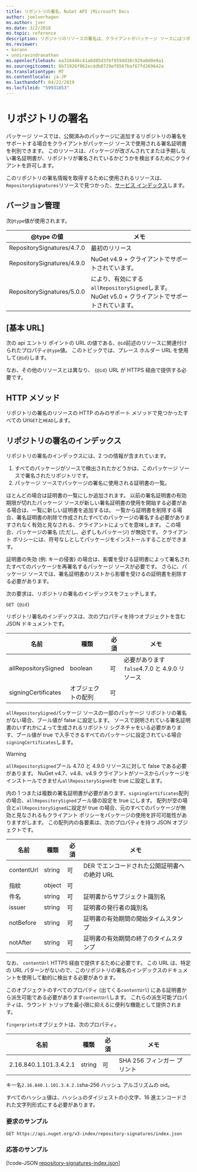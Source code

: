 ```yaml
---
title: リポジトリの署名、NuGet API |Microsoft Docs
author: joelverhagen
ms.author: jver
ms.date: 3/2/2018
ms.topic: reference
description: リポジトリのリソースの署名は、クライアントがパッケージ ソースにはリポジトリの署名機能をご案内できます。
ms.reviewer:
- karann
- unniravindranathan
ms.openlocfilehash: ea318446c41a0d85d3fbf959dd38c929a0d0e9a1
ms.sourcegitcommit: 6b71926f062ecddb8729ef8567baf67fd269642a
ms.translationtype: MT
ms.contentlocale: ja-JP
ms.lasthandoff: 04/22/2019
ms.locfileid: "59931853"
---
```

# <a name="repository-signatures"></a>リポジトリの署名

パッケージ ソースでは、公開済みのパッケージに追加するリポジトリの署名をサポートする場合をクライアントがパッケージ ソースで使用される署名証明書を判別できます。 このリソースは、パッケージが改ざんされてまたは予期しない署名証明書が、リポジトリが署名されているかどうかを検出するためにクライアントを許可します。

このリポジトリの署名情報を取得するために使用されるリソースは、`RepositorySignatures`リソースで見つかった、[サービス インデックス](service-index.md)します。

## <a name="versioning"></a>バージョン管理

次`@type`値が使用されます。

@type の値                | メモ
-------------------------- | -----
RepositorySignatures/4.7.0 | 最初のリリース
RepositorySignatures/4.9.0 | NuGet v4.9 + クライアントでサポートされています。
RepositorySignatures/5.0.0 | により、有効にする`allRepositorySigned`します。 NuGet v5.0 + クライアントでサポートされています。

## <a name="base-url"></a>[基本 URL]

次の api エントリ ポイントの URL の値である、`@id`前述のリソースに関連付けられたプロパティ`@type`値。 このトピックでは、プレース ホルダー URL を使用して`{@id}`します。

なお、その他のリソースとは異なり、 `{@id}` URL が HTTPS 経由で提供する必要です。

## <a name="http-methods"></a>HTTP メソッド

リポジトリの署名のリソースの HTTP のみのサポート メソッドで見つかったすべての Url`GET`と`HEAD`します。

## <a name="repository-signatures-index"></a>リポジトリの署名のインデックス

リポジトリの署名のインデックスには、2 つの情報が含まれています。

1. すべてのパッケージがソースで検出されたかどうかは、このパッケージ ソースで署名されたリポジトリです。
1. パッケージ ソースでパッケージの署名に使用される証明書の一覧。

ほとんどの場合は証明書の一覧にしか追加されます。 以前の署名証明書の有効期限が切れたパッケージ ソースが新しい署名証明書の使用を開始する必要がある場合は、一覧に新しい証明書を追加するは。 一覧から証明書を削除する場合、署名証明書の削除で作成されたすべてのパッケージの署名する必要がありますされなく有効と見なされる、クライアントによってを意味します。 この場合、パッケージの署名 (ただし、必ずしもパッケージ) が無効です。 クライアント ポリシーには、符号なしとしてパッケージをインストールすることができます。

証明書の失効 (例: キーの侵害) の場合は、影響を受ける証明書によって署名されたすべてのパッケージを再署名するパッケージ ソースが必要です。 さらに、パッケージ ソースでは、署名証明書のリストから影響を受けるの証明書を削除する必要があります。

次の要求は、リポジトリの署名のインデックスをフェッチします。

    GET {@id}

リポジトリ署名のインデックスは、次のプロパティを持つオブジェクトを含む JSON ドキュメントです。

名前                | 種類             | 必須 | メモ
------------------- | ---------------- | -------- | -----
allRepositorySigned | boolean          | 可      | 必要があります`false`4.7.0 と 4.9.0 リソース
signingCertificates | オブジェクトの配列 | 可      | 

`allRepositorySigned`パッケージ ソースの一部のパッケージ リポジトリの署名がない場合、ブール値が false に設定します。 ソースで説明されている署名証明書のいずれかによって生成されるリポジトリ シグネチャをいる必要があります、ブール値が true で入手できるすべてのパッケージに設定されている場合`signingCertificates`します。

> [!Warning]
> `allRepositorySigned`ブール 4.7.0 と 4.9.0 リソースに対して false である必要があります。 NuGet v4.7、v4.8、v4.9 クライアントがソースからパッケージをインストールできません`allRepositorySigned`を true に設定します。

内の 1 つまたは複数の署名証明書が必要があります、`signingCertificates`配列の場合、`allRepositorySigned`ブール値の設定を true にします。 配列が空の場合と`allRepositorySigned`に設定が true の場合、元のすべてのパッケージが無効と見なされるもクライアント ポリシーをパッケージの使用を許可可能性がありますがします。 この配列内の各要素は、次のプロパティを持つ JSON オブジェクトです。

名前         | 種類   | 必須 | メモ
------------ | ------ | -------- | -----
contentUrl   | string | 可      | DER でエンコードされた公開証明書への絶対 URL
指紋 | object | 可      |
件名      | string | 可      | 証明書からサブジェクト識別名
issuer       | string | 可      | 証明書の発行者の識別名
notBefore    | string | 可      | 証明書の有効期間の開始タイムスタンプ
notAfter     | string | 可      | 証明書の有効期間の終了のタイムスタンプ

なお、 `contentUrl` HTTPS 経由で提供するために必要です。 この URL は、特定の URL パターンがないので、このリポジトリの署名のインデックスのドキュメントを使用して動的に検出する必要があります。 

このオブジェクトのすべてのプロパティ (出てくる`contentUrl`) にある証明書から派生可能である必要があります`contentUrl`します。
これらの派生可能プロパティは、ラウンド トリップを最小限に抑えるに便利な機能として提供されます。

`fingerprints`オブジェクトは、次のプロパティ。

名前                   | 種類   | 必須 | メモ
---------------------- | ------ | -------- | -----
2.16.840.1.101.3.4.2.1 | string | 可      | SHA 256 フィンガー プリント

キー名`2.16.840.1.101.3.4.2.1`sha-256 ハッシュ アルゴリズムの oid。

すべてのハッシュ値は、ハッシュのダイジェストの小文字、16 進エンコードされた文字列形式にする必要があります。

### <a name="sample-request"></a>要求のサンプル

    GET https://api.nuget.org/v3-index/repository-signatures/index.json

### <a name="sample-response"></a>応答のサンプル

[!code-JSON [repository-signatures-index.json](./_data/repository-signatures-index.json)]
